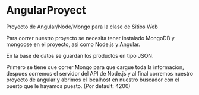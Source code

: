 # AngularProyect
Proyecto de Angular/Node/Mongo para la clase de Sitios Web

Para correr nuestro proyecto se necesita tener instalado MongoDB y mongoose en el proyecto, asi como Node.js y Angular.

En la base de datos se guardan los productos en tipo JSON.

Primero se tiene que correr Mongo para que cargue toda la informacion, despues corremos el servidor del API de Node.js y al final corremos nuestro proyecto de angular y abrimos el localhost en nuestro buscador con el puerto que le hayamos puesto. (Por default: 4200)
